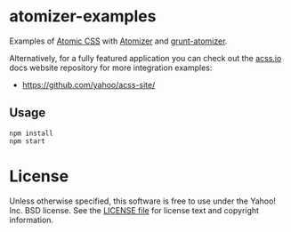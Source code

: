# atomizer-examples

Examples of [Atomic CSS](https://acss.io/) with [Atomizer](https://github.com/yahoo/atomizer) and [grunt-atomizer](https://github.com/yahoo/grunt-atomizer).

Alternatively, for a fully featured application you can check out the [acss.io](http://acss.io) docs website repository for more integration examples:

* https://github.com/yahoo/acss-site/

Usage
-----

```
npm install
npm start
```

# License

Unless otherwise specified, this software is free to use under the Yahoo! Inc. BSD license.
See the [LICENSE file][] for license text and copyright information.

[LICENSE file]: https://github.com/yahoo/atomizer-examples/blob/master/LICENSE.md
